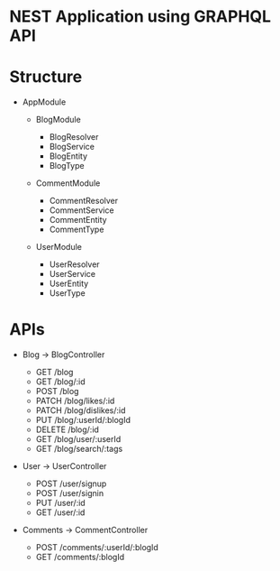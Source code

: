 # NEST Application using GRAPHQL API

# Structure

- AppModule

  - BlogModule
    - BlogResolver 
    - BlogService
    - BlogEntity
    - BlogType 

  - CommentModule
    - CommentResolver 
    - CommentService 
    - CommentEntity 
    - CommentType

  - UserModule
    - UserResolver 
    - UserService 
    - UserEntity 
    - UserType

# APIs

- Blog -> BlogController
  - GET /blog
  - GET /blog/:id
  - POST /blog
  - PATCH /blog/likes/:id
  - PATCH /blog/dislikes/:id
  - PUT /blog/:userId/:blogId
  - DELETE /blog/:id
  - GET /blog/user/:userId
  - GET /blog/search/:tags

- User -> UserController
  - POST /user/signup
  - POST /user/signin
  - PUT /user/:id
  - GET /user/:id

- Comments -> CommentController
  - POST /comments/:userId/:blogId
  - GET /comments/:blogId